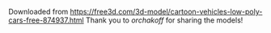 Downloaded from https://free3d.com/3d-model/cartoon-vehicles-low-poly-cars-free-874937.html
Thank you to *orchakoff* for sharing the models!